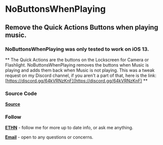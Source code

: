 # NoButtonsWhenPlaying

## Remove the Quick Actions Buttons when playing music.

### NoButtonsWhenPlaying was only tested to work on iOS 13.


** The Quick Actions are the buttons on the Lockscreen for Camera or Flashlight. NoButtonsWhenPlaying removes the buttons when Music is playing and adds them back when Music is not playing. This was a tweak request on my Discord channel, if you aren't a part of that, here is the link: [https://discord.gg/64kVRNzKnF](https://discord.gg/64kVRNzKnF) **


### Source Code
[**Source**](https://github.com/nahtedetihw/NoButtonsWhenPlaying)


### Follow

[**ETHN**](https://twitter.com/ethanwhited) - follow me for more up to date info, or ask me anything.

[**Email**](mailto:ethanwhited2208@gmail.com) - open to any questions or concerns.
